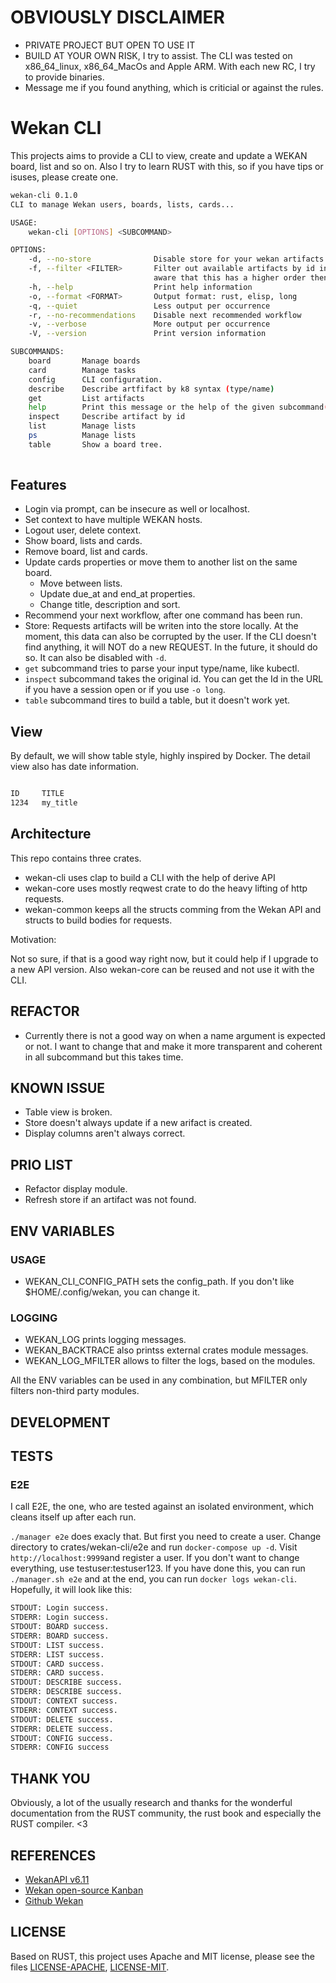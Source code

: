 # OBVIOUSLY DISCLAIMER

- PRIVATE PROJECT BUT OPEN TO USE IT
- BUILD AT YOUR OWN RISK, I try to assist. The CLI was tested on x86_64_linux, x86_64_MacOs and Apple ARM. With each new RC, I try to provide binaries.
- Message me if you found anything, which is criticial or against the rules.


# Wekan CLI


This projects aims to provide a CLI to view, create and update a WEKAN board, list and so on.
Also I try to learn RUST with this, so if you have tips or isuses, please create one.


```sh
wekan-cli 0.1.0
CLI to manage Wekan users, boards, lists, cards...

USAGE:
    wekan-cli [OPTIONS] <SUBCOMMAND>

OPTIONS:
    -d, --no-store              Disable store for your wekan artifacts
    -f, --filter <FILTER>       Filter out available artifacts by id in format: b:..,l:..,c:.. Be
                                aware that this has a higher order then the name
    -h, --help                  Print help information
    -o, --format <FORMAT>       Output format: rust, elisp, long
    -q, --quiet                 Less output per occurrence
    -r, --no-recommendations    Disable next recommended workflow
    -v, --verbose               More output per occurrence
    -V, --version               Print version information

SUBCOMMANDS:
    board       Manage boards
    card        Manage tasks
    config      CLI configuration.
    describe    Describe artfifact by k8 syntax (type/name)
    get         List artifacts
    help        Print this message or the help of the given subcommand(s)
    inspect     Describe artifact by id
    list        Manage lists
    ps          Manage lists
    table       Show a board tree.
    
```


## Features

- Login via prompt, can be insecure as well or localhost.
- Set context to have multiple WEKAN hosts.
- Logout user, delete context.
- Show board, lists and cards.
- Remove board, list and cards.
- Update cards properties or move them to another list on the same board.
  - Move between lists.
  - Update due_at and end_at properties.
  - Change title, description and sort.
- Recommend your next workflow, after one command has been run.
- Store: Requests artifacts will be writen into the store locally. At the moment, this data can also be corrupted by the user.
  If the CLI doesn't find anything, it will NOT do a new REQUEST. In the future, it should do so. It can also be disabled with `-d`.
- `get` subcommand tries to parse your input type/name, like kubectl.
- `inspect` subcommand takes the original id. You can get the Id in the URL if you have a session open or if you use `-o long`.
- `table` subcommand tires to build a table, but it doesn't work yet.


## View

By default, we will show table style, highly inspired by Docker. The detail view also has date information.

```sh

ID     TITLE
1234   my_title

```


## Architecture

This repo contains three crates.

- wekan-cli uses clap to build a CLI with the help of derive API
- wekan-core uses mostly reqwest crate to do the heavy lifting of http requests.
- wekan-common keeps all the structs comming from the Wekan API and structs to build bodies for requests.

Motivation:

Not so sure, if that is a good way right now, but it could help if I upgrade to a new API version. Also wekan-core can be reused and not use it with the CLI.

## REFACTOR

- Currently there is not a good way on when a name argument is expected or not. I want to change that and make it more transparent and coherent in all subcommand but this takes time.


## KNOWN ISSUE

- Table view is broken.
- Store doesn't always update if a new arifact is created.
- Display columns aren't always correct.


## PRIO LIST

- Refactor display module.
- Refresh store if an artifact was not found.


## ENV VARIABLES

### USAGE

- WEKAN_CLI_CONFIG_PATH sets the config_path. If you don't like $HOME/.config/wekan, you can change it.

### LOGGING

- WEKAN_LOG prints logging messages.
- WEKAN_BACKTRACE also printss external crates module messages.
- WEKAN_LOG_MFILTER allows to filter the logs, based on the modules.

All the ENV variables can be used in any combination, but MFILTER only filters non-third party modules.


## DEVELOPMENT

## TESTS

### E2E

I call E2E, the one, who are tested against an isolated environment, which cleans itself up after each run.

`./manager e2e` does exacly that. But first you need to create a user. Change directory to crates/wekan-cli/e2e and run `docker-compose up -d`. Visit `http://localhost:9999`and register a user. If you don't want to change everything, use testuser:testuser123.
If you have done this, you can run `./manager.sh e2e` and at the end, you can run `docker logs wekan-cli`. Hopefully, it will look like this:

```sh
STDOUT: Login success.
STDERR: Login success.
STDOUT: BOARD success.
STDERR: BOARD success.
STDOUT: LIST success.
STDERR: LIST success.
STDOUT: CARD success.
STDERR: CARD success.
STDOUT: DESCRIBE success.
STDERR: DESCRIBE success.
STDOUT: CONTEXT success.
STDERR: CONTEXT success.
STDOUT: DELETE success.
STDERR: DELETE success.
STDOUT: CONFIG success.
STDERR: CONFIG success
```

## THANK YOU

Obviously, a lot of the usually research and thanks for the wonderful documentation from the RUST community, the rust book and especially the RUST compiler.  <3


## REFERENCES

- [WekanAPI v6.11](https://wekan.github.io/api/v6.11/#wekan-rest-api)
- [Wekan open-source Kanban](https://wekan.github.io/)
- [Github Wekan](https://github.com/wekan/wekan)


## LICENSE

Based on RUST, this project uses Apache and MIT license, please see the files [LICENSE-APACHE](./LICENSE-APACHE), [LICENSE-MIT](./LICENSE-MIT).
